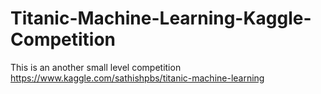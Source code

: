 # Titanic-Machine-Learning-Kaggle-Competition
This is an another small level competition 
https://www.kaggle.com/sathishpbs/titanic-machine-learning
